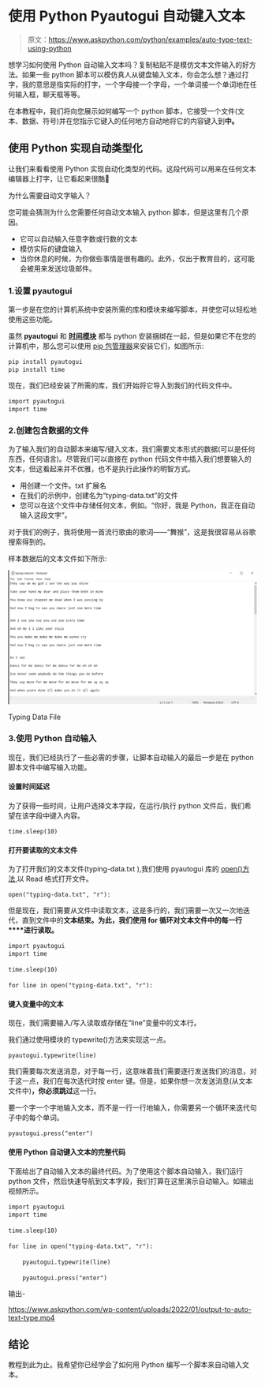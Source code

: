 # 使用 Python Pyautogui 自动键入文本

> 原文：<https://www.askpython.com/python/examples/auto-type-text-using-python>

想学习如何使用 Python 自动输入文本吗？复制粘贴不是模仿文本文件输入的好方法。如果一些 python 脚本可以模仿真人从键盘输入文本，你会怎么想？通过打字，我的意思是指实际的打字，一个字母接一个字母，一个单词接一个单词地在任何输入框，聊天框等等。

在本教程中，我们将向您展示如何编写一个 python 脚本，它接受一个文件(文本、数据、符号)并在您指示它键入的任何地方自动地将它的内容键入到**中。**

## 使用 Python 实现自动类型化

让我们来看看使用 Python 实现自动化类型的代码。这段代码可以用来在任何文本编辑器上打字，让它看起来很酷🙂

为什么需要自动文字输入？

您可能会猜测为什么您需要任何自动文本输入 python 脚本，但是这里有几个原因。

*   它可以自动输入任意字数或行数的文本
*   模仿实际的键盘输入
*   当你休息的时候，为你做些事情是很有趣的。此外，仅出于教育目的，这可能会被用来发送垃圾邮件。

### 1.设置 pyautogui

第一步是在您的计算机系统中安装所需的库和模块来编写脚本，并使您可以轻松地使用这些功能。

虽然 **pyautogui** 和 [**时间模块**](https://www.askpython.com/python-modules/python-time-module) 都与 python 安装捆绑在一起，但是如果它不在您的计算机中，那么您可以使用 [pip 包管理器](https://www.askpython.com/python-modules/python-pip)来安装它们，如图所示:

```
pip install pyautogui
pip install time

```

现在，我们已经安装了所需的库，我们开始将它导入到我们的代码文件中。

```
import pyautogui
import time

```

### 2.创建包含数据的文件

为了输入我们的自动脚本来编写/键入文本，我们需要文本形式的数据(可以是任何东西，任何语言)。尽管我们可以直接在 python 代码文件中插入我们想要输入的文本，但这看起来并不优雅，也不是执行此操作的明智方式。

*   用创建一个文件。txt 扩展名
*   在我们的示例中，创建名为“typing-data.txt”的文件
*   您可以在这个文件中存储任何文本，例如。“你好，我是 Python，我正在自动输入这段文字”。

对于我们的例子，我将使用一首流行歌曲的歌词——“舞猴”，这是我很容易从谷歌搜索得到的。

样本数据后的文本文件如下所示:

![Typing Data File](img/69c905e7bf340a180c4b74340990516d.png)

Typing Data File

### 3.使用 Python 自动输入

现在，我们已经执行了一些必需的步骤，让脚本自动输入的最后一步是在 python 脚本文件中编写输入功能。

#### 设置时间延迟

为了获得一些时间，让用户选择文本字段，在运行/执行 python 文件后，我们希望在该字段中键入内容。

```
time.sleep(10)

```

#### 打开要读取的文本文件

为了打开我们的文本文件(typing-data.txt ),我们使用 pyautogui 库的 [open()方法](https://www.askpython.com/python/built-in-methods/python-open-method),以 Read 格式打开文件。

```
open("typing-data.txt", "r"):

```

但是现在，我们需要从文件中读取文本，这是多行的，我们需要一次又一次地迭代，直到文件中的**文本结束。为此，我们使用 for 循环对文本文件中的每一行****进行读取。**

```
import pyautogui
import time

time.sleep(10)

for line in open("typing-data.txt", "r"):

```

#### 键入变量中的文本

现在，我们需要输入/写入读取或存储在“line”变量中的文本行。

我们通过使用模块的 typewrite()方法来实现这一点。

```
pyautogui.typewrite(line)

```

我们需要每次发送消息，对于每一行，这意味着我们需要逐行发送我们的消息，对于这一点，我们在每次迭代时按 enter 键。但是，如果你想一次发送消息(从文本文件中)**，你必须跳过**这一行。

要一个字一个字地输入文本，而不是一行一行地输入，你需要另一个循环来迭代句子中的每个单词。

```
pyautogui.press("enter")

```

#### 使用 Python 自动键入文本的完整代码

下面给出了自动输入文本的最终代码。为了使用这个脚本自动输入，我们运行 python 文件，然后快速导航到文本字段，我们打算在这里演示自动输入。如输出视频所示。

```
import pyautogui
import time

time.sleep(10)

for line in open("typing-data.txt", "r"):

    pyautogui.typewrite(line)

    pyautogui.press("enter")

```

输出-

<https://www.askpython.com/wp-content/uploads/2022/01/output-to-auto-text-type.mp4>

## 结论

教程到此为止。我希望你已经学会了如何用 Python 编写一个脚本来自动输入文本。